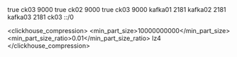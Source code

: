 <yandex>
<clickhouse_remote_servers>
<perftest_3shards_1replicas>
<shard>
<internal_replication>true</internal_replication>
<replica>
<host>ck03</host>
<port>9000</port>
</replica>
</shard>
<shard>
<replica>
<internal_replication>true</internal_replication>
<host>ck02</host>
<port>9000</port>
</replica>
</shard>
<shard>
<internal_replication>true</internal_replication>
<replica>
<host>ck03</host>
<port>9000</port>
</replica>
</shard>
</perftest_3shards_1replicas>
</clickhouse_remote_servers>

<!--zookeeper相关配置-->
<zookeeper-servers>
<node index="1">
<host>kafka01</host>
<port>2181</port>
</node>
<node index="2">
<host>kafka02</host>
<port>2181</port>
</node>
<node index="3">
<host>kafka03</host>
<port>2181</port>
</node>
</zookeeper-servers>

<macros>
<replica>ck03</replica>
</macros>

<networks>
<ip>::/0</ip>
</networks>

<clickhouse_compression>
<case>
<min_part_size>10000000000</min_part_size>
<min_part_size_ratio>0.01</min_part_size_ratio>
<method>lz4</method>
</case>
</clickhouse_compression>

</yandex>